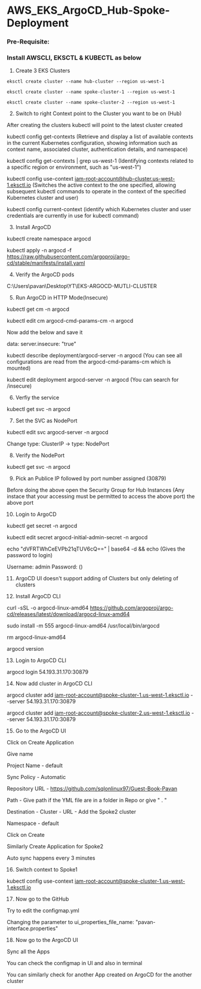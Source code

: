 # AWS_EKS_ArgoCD_Hub-Spoke-Deployment

### Pre-Requisite:

### Install AWSCLI, EKSCTL & KUBECTL as below

1. Create 3 EKS Clusters 
```
eksctl create cluster --name hub-cluster --region us-west-1
```
```
eksctl create cluster --name spoke-cluster-1 --region us-west-1
```
```
eksctl create cluster --name spoke-cluster-2 --region us-west-1
```

2. Switch to right Context point to the Cluster you want to be on (Hub)

After creating the clusters kubectl will point to the latest cluster created 

kubectl config get-contexts
(Retrieve and display a list of available contexts in the current Kubernetes configuration, showing information such as context name, associated cluster, authentication details, and namespace)

kubectl config get-contexts | grep us-west-1
(Identifying contexts related to a specific region or environment, such as "us-west-1")

kubectl config use-context iam-root-account@hub-cluster.us-west-1.eksctl.io
(Switches the active context to the one specified, allowing subsequent kubectl commands to operate in the context of the specified Kubernetes cluster and user)

kubectl config current-context
(identify which Kubernetes cluster and user credentials are currently in use for kubectl command)


3. Install  ArgoCD

kubectl create namespace argocd

kubectl apply -n argocd -f https://raw.githubusercontent.com/argoproj/argo-cd/stable/manifests/install.yaml


4. Verify the ArgoCD pods

C:\Users\pavan\Desktop\YT\EKS-ARGOCD-MUTLI-CLUSTER

5. Run ArgoCD in HTTP Mode(Insecure)

kubectl get cm -n argocd

kubectl edit cm argocd-cmd-params-cm -n argocd

Now add the below and save it 

data:
	server.insecure: "true"
	
kubectl describe deployment/argocd-server -n argocd
(You can see all configurations are read from the argocd-cmd-params-cm which is mounted)

kubectl edit deployment argocd-server -n argocd
(You can search for /insecure)


6. Verfiy the service

kubectl get svc -n argocd


7. Set the SVC as NodePort

kubectl edit svc argocd-server -n argocd

Change type: ClusterIP -> type: NodePort


8. Verify the NodePort

kubectl get svc -n argocd


9. Pick an Publice IP followed by port number assigned (30879)

Before doing the above open the Security Group for Hub Instances (Any instace that your accessing must be permitted to access the above port) the above port 


10. Login to ArgoCD

kubectl get secret -n argocd

kubectl edit secret argocd-initial-admin-secret -n argocd

echo "dVFRTWhCeEVPb21qTUV6cQ==" | base64 -d && echo
(Gives the password to login)

Username: admin
Password: ()


11. ArgoCD UI doesn't support adding of Clusters but only deleting of clusters


12. Install ArgoCD CLI

curl -sSL -o argocd-linux-amd64 https://github.com/argoproj/argo-cd/releases/latest/download/argocd-linux-amd64

sudo install -m 555 argocd-linux-amd64 /usr/local/bin/argocd

rm argocd-linux-amd64

argocd version


13. Login to ArgoCD CLI

argocd login 54.193.31.170:30879


14. Now add cluster in ArgoCD CLI

argocd cluster add iam-root-account@spoke-cluster-1.us-west-1.eksctl.io --server 54.193.31.170:30879

argocd cluster add iam-root-account@spoke-cluster-2.us-west-1.eksctl.io --server 54.193.31.170:30879


15. Go to the ArgoCD UI

Click on Create Application

Give name

Project Name - default

Sync Policy - Automatic

Repository URL - https://github.com/sqlonlinux97/Guest-Book-Pavan

Path - Give path if the YML file are in a folder in Repo or give " . "  

Destination - Cluster - URL - Add the Spoke2 cluster

Namespace - default 

Click on Create 

Similarly Create Application for Spoke2

Auto sync happens every 3 minutes


16. Switch context to Spoke1

kubectl config use-context iam-root-account@spoke-cluster-1.us-west-1.eksctl.io


17. Now go to the GitHub 

Try to edit the configmap.yml 

Changing the parameter to ui_properties_file_name: "pavan-interface.properties"


18. Now go to the ArgoCD UI 

Sync all the Apps 

You can check the configmap in UI and also in terminal

You can similarly check for another App created on ArgoCD for the another cluster
